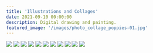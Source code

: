 ```yaml
---
title: 'Illustrations and Collages'
date: 2021-09-10 00:00:00
description: Digital drawing and painting.
featured_image: '/images/photo_collage_poppies-01.jpg'
---
```


<div class="gallery" data-columns="3">
	<img src="/images/text_parrots_gif.gif">
	<img src="/images/teeshirt.jpg">
	<img src="/images/photo_collage_poppies-01.jpg">	
	<img src="/images/glitch.JPG">
	<img src="/images/8_bit_venus.jpg">
	<img src="/images/match_poster.jpg">
	<img src="/images/schoolchildren.jpg">
	<img src="/images/grub_life.jpg">
	<img src="/images/cwasan.jpg">
	<img src="/images/mystery.jpg">
	<img src="/images/oyster_date2.jpg">
</div>
